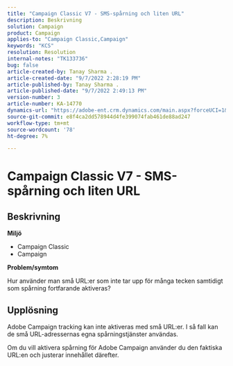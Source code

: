 ```yaml
---
title: "Campaign Classic V7 - SMS-spårning och liten URL"
description: Beskrivning
solution: Campaign
product: Campaign
applies-to: "Campaign Classic,Campaign"
keywords: "KCS"
resolution: Resolution
internal-notes: "TK133736"
bug: false
article-created-by: Tanay Sharma .
article-created-date: "9/7/2022 2:28:19 PM"
article-published-by: Tanay Sharma .
article-published-date: "9/7/2022 2:49:13 PM"
version-number: 3
article-number: KA-14770
dynamics-url: "https://adobe-ent.crm.dynamics.com/main.aspx?forceUCI=1&pagetype=entityrecord&etn=knowledgearticle&id=da90614b-b92e-ed11-9db1-002248086735"
source-git-commit: e8f4ca2dd578944d4fe399074fab461de88ad247
workflow-type: tm+mt
source-wordcount: '78'
ht-degree: 7%

---
```


# Campaign Classic V7 - SMS-spårning och liten URL

## Beskrivning


<b>Miljö</b>

- Campaign Classic
- Campaign




<b>Problem/symtom</b>

Hur använder man små URL:er som inte tar upp för många tecken samtidigt som spårning fortfarande aktiveras?


## Upplösning


Adobe Campaign tracking kan inte aktiveras med små URL:er. I så fall kan de små URL-adressernas egna spårningstjänster användas.

Om du vill aktivera spårning för Adobe Campaign använder du den faktiska URL:en och justerar innehållet därefter.


